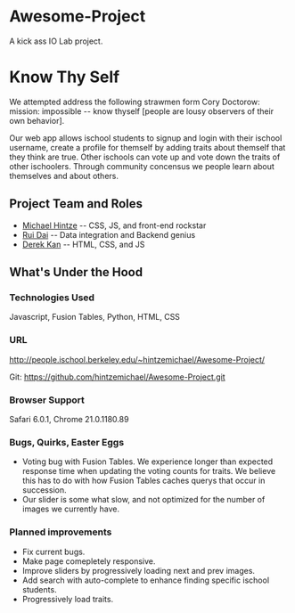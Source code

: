 Awesome-Project
===============

A kick ass IO Lab project. 

Know Thy Self
=====================

We attempted address the following strawmen form Cory Doctorow:
mission: impossible -- know thyself [people are lousy observers of their own behavior].

Our web app allows ischool students to signup and login with their ischool username, create a profile for themself by adding traits about themself that they think are true. Other ischools can vote up and vote down the traits of other ischoolers. Through community concensus we people learn about themselves and about others. 

## Project Team and Roles
* [Michael Hintze](http://michaelhintze.com) -- CSS, JS, and front-end rockstar
* [Rui Dai]() -- Data integration and Backend genius
* [Derek Kan]() -- HTML, CSS, and JS 

## What's Under the Hood

### Technologies Used
Javascript, Fusion Tables, Python, HTML, CSS

### URL
http://people.ischool.berkeley.edu/~hintzemichael/Awesome-Project/

Git: https://github.com/hintzemichael/Awesome-Project.git

### Browser Support
Safari 6.0.1, Chrome 21.0.1180.89

### Bugs, Quirks, Easter Eggs
- Voting bug with Fusion Tables. We experience longer than expected response time when updating the voting counts for traits. We believe this has to do with how Fusion Tables caches querys that occur in succession.
- Our slider is some what slow, and not optimized for the number of images we currently have. 

### Planned improvements
- Fix current bugs.
- Make page comepletely responsive.
- Improve sliders by progressively loading next and prev images.
- Add search with auto-complete to enhance finding specific ischool students.
- Progressively load traits. 